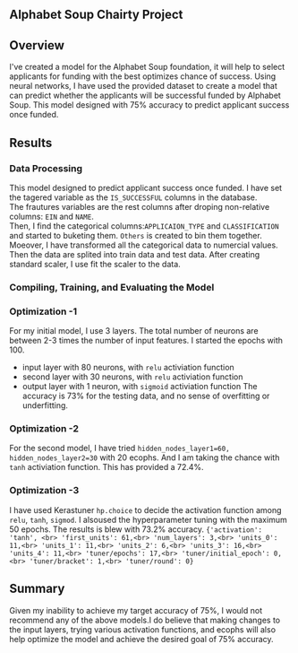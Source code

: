 ## Alphabet Soup Chairty Project

## Overview
I've created a model for the Alphabet Soup foundation, it will help to select applicants for funding with the best optimizes chance of success. Using neural networks, I have used the  provided dataset to create a model that can predict whether the applicants will be successful funded by Alphabet Soup. This model designed with 75% accuracy to predict applicant success once funded.

## Results
### Data Processing
This model designed to predict applicant success once funded. I have set the tagered variable as the `IS_SUCCESSFUL` columns in the database. <br>
The frautures variables are the rest columns after droping non-relative columns: `EIN` and `NAME`. <br>
Then, I find the categorical columns:`APPLICAION_TYPE` and `CLASSIFICATION` and started to buketing them. `Others` is created to bin them together.<br>
Moeover, I have transformed all the categorical data to numercial values. Then the data are splited into train data and test data. After creating standard scaler, I use fit the scaler to the data.

### Compiling, Training, and Evaluating the Model
### Optimization -1
For my initial model, I use 3 layers. The total number of neurons are between 2-3 times the number of input features. I started the epochs with 100.
* input layer with 80 neurons, with `relu` activiation function
* second layer with 30 neurons, with `relu` activiation function
* output layer with 1 neuron, with `sigmoid` activiation function
The accuracy is 73% for the testing data, and no sense of overfitting or underfitting.

### Optimization -2
For the second model, I have tried `hidden_nodes_layer1=60, hidden_nodes_layer2=30` with 20 ecophs. And I am taking the chance with `tanh` activiation function. This has provided a 72.4%.

### Optimization -3
I have used Kerastuner `hp.choice` to decide the activation function among `relu`, `tanh`, `sigmod`. I alsoused the hyperparameter tuning with the maximum 50 epochs.
The results is blew with 73.2% accuracy.
`{'activation': 'tanh', <br>
 'first_units': 61,<br>
 'num_layers': 3,<br>
 'units_0': 11,<br>
 'units_1': 11,<br>
 'units_2': 6,<br>
 'units_3': 16,<br>
 'units_4': 11,<br>
 'tuner/epochs': 17,<br>
 'tuner/initial_epoch': 0,<br>
 'tuner/bracket': 1,<br>
 'tuner/round': 0}`
 
## Summary
Given my inability to achieve my target accuracy of 75%, I would not recommend any of the above models.I do believe that making changes to the input layers, trying various activation functions, and ecophs will also help optimize the model and achieve the desired goal of 75% accuracy.
